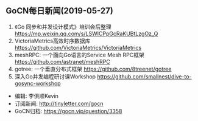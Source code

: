 ## GoCN每日新闻(2019-05-27)

1. 《Go 同步和并发设计模式》培训会后整理 https://mp.weixin.qq.com/s/LSWICPpGcRaKUBtLzgOz_Q
2. VictoriaMetrics高效时序数据库 https://github.com/VictoriaMetrics/VictoriaMetrics
3. meshRPC: 一个面向Go语言的Service Mesh RPC框架 https://github.com/astranet/meshRPC
4. gotree: 一个垂直分布式框架 https://github.com/8treenet/gotree
5. 深入Go并发编程研讨课Workshop https://github.com/smallnest/dive-to-gosync-workshop

* 编辑: 李俱顺Kevin
* 订阅新闻: http://tinyletter.com/gocn
* GoCN归档: https://gocn.vip/question/3358
